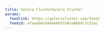 ```yaml
---
title: Galera ClusterGalera Cluster
params:
  feedlink: https://galeracluster.com/feed/
  feedid: afaaeb0e544e66b5fa8ce06bdcfc52ac
---
```

